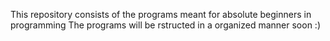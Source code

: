 This repository consists of the programs meant for absolute beginners in programming 
The programs will be rstructed in a organized manner soon :)
